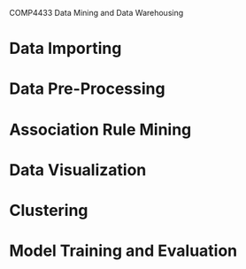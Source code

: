 COMP4433 Data Mining and Data Warehousing
# Data Importing
# Data Pre-Processing
# Association Rule Mining 
# Data Visualization
# Clustering 
# Model Training and Evaluation
